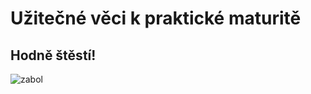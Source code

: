 # Užitečné věci k praktické maturitě

## Hodně štěstí!

![zabol](https://user-images.githubusercontent.com/55453339/167316430-265e9c73-9ac0-4283-adfe-5a6d5aa35bae.gif)
